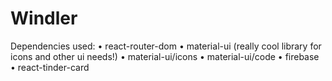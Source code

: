 # Windler

Dependencies used:
•	react-router-dom
•	material-ui (really cool library for icons and other ui needs!)
•	material-ui/icons
•	material-ui/code
•	firebase
•	react-tinder-card

